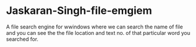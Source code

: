 # Jaskaran-Singh-file-emgiem
A file search engine for wwindows where we can search the name of file  and you can see the the file location and text no. of that particular word you searched for.
